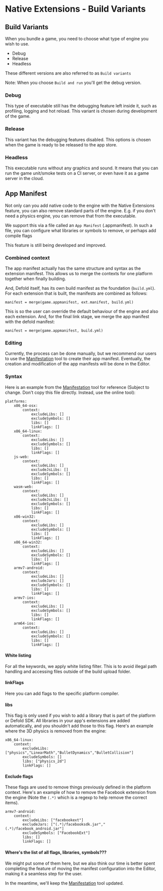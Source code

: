 # Native Extensions - Build Variants

## Build Variants

When you bundle a game, you need to choose what type of engine you wish to use.

  * Debug
  * Release
  * Headless

These different versions are also referred to as `Build variants`

Note: When you choose `Build and run` you'll get the debug version.

### Debug

This type of executable still has the debugging feature left inside it, such as profiling, logging and hot reload. This variant is chosen during development of the game.

### Release

This variant has the debugging features disabled. This options is chosen when the game is ready to be released to the app store.

### Headless

This executable runs without any graphics and sound. It means that you can run the game unit/smoke tests on a CI server, or even have it as a game server in the cloud.

## App Manifest

Not only can you add native code to the engine with the Native Extensions feature, you can also remove standard parts of the engine. E.g. if you don't need a physics engine, you can remove that from the executable.

We support this via a file called an `App Manifest` (.appmanifest). In such a file, you can configure what libraries or symbols to remove, or perhaps add compile flags

This feature is still being developed and improved.

### Combined context

The app manifest actually has the same structure and syntax as the extension manifest. This allows us to merge the contexts for one platform together when finally building.

And, Defold itself, has its own build manifest as the foundation (`build.yml`). For each extension that is built, the manifests are combined as follows:

	manifest = merge(game.appmanifest, ext.manifest, build.yml)

This is so the user can override the default behaviour of the engine and also each extension. And, for the final link stage, we merge the app manifest with the defold manifest:

	manifest = merge(game.appmanifest, build.yml)

### Editing

Currently, the process can be done manually, but we recommend our users to use the [Manifestation](https://britzl.github.io/manifestation/) tool to create their app manifest. Eventually, the creation and modification of the app manifests will be done in the Editor.

### Syntax

Here is an example from the [Manifestation](https://britzl.github.io/manifestation/) tool for reference (Subject to change. Don't copy this file directly. Instead, use the online tool):

	platforms:
	    x86_64-osx:
	        context:
	            excludeLibs: []
	            excludeSymbols: []
	            libs: []
	            linkFlags: []
	    x86_64-linux:
	        context:
	            excludeLibs: []
	            excludeSymbols: []
	            libs: []
	            linkFlags: []
	    js-web:
	        context:
	            excludeLibs: []
	            excludeJsLibs: []
	            excludeSymbols: []
	            libs: []
	            linkFlags: []
	    wasm-web:
	        context:
	            excludeLibs: []
	            excludeJsLibs: []
	            excludeSymbols: []
	            libs: []
	            linkFlags: []
	    x86-win32:
	        context:
	            excludeLibs: []
	            excludeSymbols: []
	            libs: []
	            linkFlags: []
	    x86_64-win32:
	        context:
	            excludeLibs: []
	            excludeSymbols: []
	            libs: []
	            linkFlags: []
	    armv7-android:
	        context:
	            excludeLibs: []
	            excludeJars: []
	            excludeSymbols: []
	            libs: []
	            linkFlags: []
	    armv7-ios:
	        context:
	            excludeLibs: []
	            excludeSymbols: []
	            libs: []
	            linkFlags: []
	    arm64-ios:
	        context:
	            excludeLibs: []
	            excludeSymbols: []
	            libs: []
	            linkFlags: []


#### White listing

For all the keywords, we apply white listing filter. This is to avoid illegal path handling and accessing files outside of the build upload folder.

#### linkFlags

Here you can add flags to the specific platform compiler.

#### libs

This flag is only used if you wish to add a library that is part of the platform or Defold SDK. All libraries in your app's extensions are added automatically, and you shouldn't add those to this flag. Here's an example where the 3D physics is removed from the engine:

    x86_64-linux:
        context:
            excludeLibs: ["physics","LinearMath","BulletDynamics","BulletCollision"]
            excludeSymbols: []
            libs: ["physics_2d"]
            linkFlags: []

#### Exclude flags

These flags are used to remove things previously defined in the platform context. Here's an example of how to remove the Facebook extension from the engine (Note the `(.*)` which is a regexp to help remove the correct items).

    armv7-android:
        context:
            excludeLibs: ["facebookext"]
            excludeJars: ["(.*)/facebooksdk.jar","(.*)/facebook_android.jar"]
            excludeSymbols: ["FacebookExt"]
            libs: []
            linkFlags: []

#### Where's the list of all flags, libraries, symbols???

We might put some of them here, but we also think our time is better spent completing the feature of moving the manifest configuration into the Editor, making it a seamless step for the user.

In the meantime, we'll keep the [Manifestation](https://britzl.github.io/manifestation/) tool updated.
